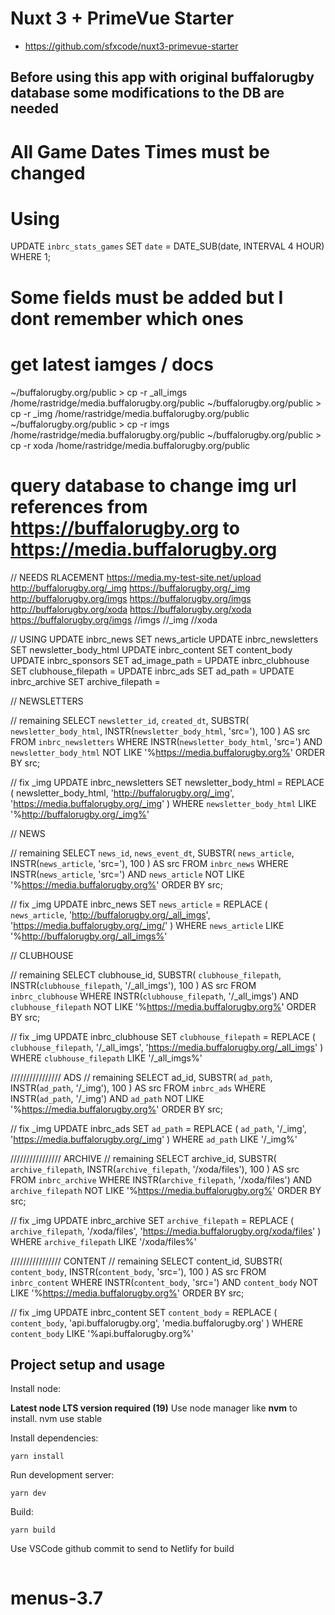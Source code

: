 # Nuxt 3 + PrimeVue Starter

- https://github.com/sfxcode/nuxt3-primevue-starter

## Before using this app with original buffalorugby database some modifications to the DB are needed

# All Game Dates Times must be changed

# Using

UPDATE `inbrc_stats_games` SET `date` = DATE_SUB(date, INTERVAL 4 HOUR) WHERE 1;

# Some fields must be added but I dont remember which ones

# get latest iamges / docs

~/buffalorugby.org/public > cp -r \_all_imgs /home/rastridge/media.buffalorugby.org/public
~/buffalorugby.org/public > cp -r \_img /home/rastridge/media.buffalorugby.org/public
~/buffalorugby.org/public > cp -r imgs /home/rastridge/media.buffalorugby.org/public
~/buffalorugby.org/public > cp -r xoda /home/rastridge/media.buffalorugby.org/public

# query database to change img url references from https://buffalorugby.org to https://media.buffalorugby.org

// NEEDS RLACEMENT
https://media.my-test-site.net/upload
http://buffalorugby.org/_img
https://buffalorugby.org/_img
http://buffalorugby.org/imgs
https://buffalorugby.org/imgs
http://buffalorugby.org/xoda
https://buffalorugby.org/xoda
https://buffalorugby.org/imgs
//imgs
//\_img
//xoda

// USING
UPDATE inbrc_news SET news_article
UPDATE inbrc_newsletters SET newsletter_body_html
UPDATE inbrc_content SET content_body
UPDATE inbrc_sponsors SET ad_image_path =
UPDATE inbrc_clubhouse SET clubhouse_filepath =
UPDATE inbrc_ads SET ad_path =
UPDATE inbrc_archive SET archive_filepath =

// NEWSLETTERS

// remaining
SELECT
`newsletter_id`,
`created_dt`,
SUBSTR(
`newsletter_body_html`,
INSTR(`newsletter_body_html`, 'src='),
100
) AS src
FROM
`inbrc_newsletters`
WHERE
INSTR(`newsletter_body_html`, 'src=') AND `newsletter_body_html`
NOT LIKE '%https://media.buffalorugby.org%'
ORDER BY src;

// fix \_img
UPDATE
inbrc_newsletters
SET
newsletter_body_html =
REPLACE
(
newsletter_body_html,
'http://buffalorugby.org/_img',
'https://media.buffalorugby.org/_img'
)
WHERE
`newsletter_body_html` LIKE '%http://buffalorugby.org/_img%'

// NEWS

// remaining
SELECT
`news_id`,
`news_event_dt`,
SUBSTR(
`news_article`,
INSTR(`news_article`, 'src='),
100
) AS src
FROM
`inbrc_news`
WHERE
INSTR(`news_article`, 'src=') AND `news_article`
NOT LIKE '%https://media.buffalorugby.org%'
ORDER BY src;

// fix \_img
UPDATE
inbrc_news
SET
`news_article` =
REPLACE
(
`news_article`,
'http://buffalorugby.org/_all_imgs',
'https://media.buffalorugby.org/_img/'
)
WHERE
`news_article` LIKE '%http://buffalorugby.org/_all_imgs%'

// CLUBHOUSE

// remaining
SELECT
clubhouse_id,
SUBSTR(
`clubhouse_filepath`,
INSTR(`clubhouse_filepath`, '/\_all_imgs'),
100
) AS src
FROM
`inbrc_clubhouse`
WHERE
INSTR(`clubhouse_filepath`, '/\_all_imgs') AND `clubhouse_filepath`
NOT LIKE '%https://media.buffalorugby.org%'
ORDER BY src;

// fix \_img
UPDATE
inbrc_clubhouse
SET
`clubhouse_filepath` =
REPLACE
(
`clubhouse_filepath`,
'/\_all_imgs',
'https://media.buffalorugby.org/_all_imgs'
)
WHERE
`clubhouse_filepath` LIKE '/\_all_imgs%'

//////////////// ADS
// remaining
SELECT
ad_id,
SUBSTR(
`ad_path`,
INSTR(`ad_path`, '/\_img'),
100
) AS src
FROM
`inbrc_ads`
WHERE
INSTR(`ad_path`, '/\_img') AND `ad_path`
NOT LIKE '%https://media.buffalorugby.org%'
ORDER BY src;

// fix \_img
UPDATE
inbrc_ads
SET
`ad_path` =
REPLACE
(
`ad_path`,
'/\_img',
'https://media.buffalorugby.org/_img'
)
WHERE
`ad_path` LIKE '/\_img%'

//////////////// ARCHIVE
// remaining
SELECT
archive_id,
SUBSTR(
`archive_filepath`,
INSTR(`archive_filepath`, '/xoda/files'),
100
) AS src
FROM
`inbrc_archive`
WHERE
INSTR(`archive_filepath`, '/xoda/files') AND `archive_filepath`
NOT LIKE '%https://media.buffalorugby.org%'
ORDER BY src;

// fix \_img
UPDATE
inbrc_archive
SET
`archive_filepath` =
REPLACE
(
`archive_filepath`,
'/xoda/files',
'https://media.buffalorugby.org/xoda/files'
)
WHERE
`archive_filepath` LIKE '/xoda/files%'

//////////////// CONTENT
// remaining
SELECT
content_id,
SUBSTR(
`content_body`,
INSTR(`content_body`, 'src='),
100
) AS src
FROM
`inbrc_content`
WHERE
INSTR(`content_body`, 'src=') AND `content_body`
NOT LIKE '%https://media.buffalorugby.org%'
ORDER BY src;

// fix \_img
UPDATE
inbrc_content
SET
`content_body` =
REPLACE
(
`content_body`,
'api.buffalorugby.org',
'media.buffalorugby.org'
)
WHERE
`content_body` LIKE '%api.buffalorugby.org%'

## Project setup and usage

Install node:

**Latest node LTS version required (19)**
Use node manager like **nvm** to install.
nvm use stable

Install dependencies:

```
yarn install
```

Run development server:

```
yarn dev
```

Build:

```
yarn build
```

Use VSCode github commit to send to Netlify for build

```

```

# menus-3.7
